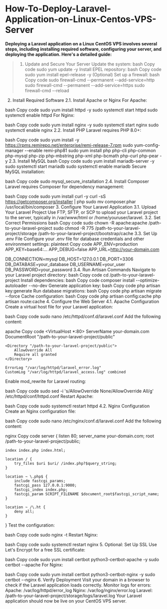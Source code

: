 # How-To-Deploy-Laravel-Application-on-Linux-Centos-VPS-Server


**Deploying a Laravel application on a Linux CentOS VPS involves several steps, including installing required software, configuring your server, and deploying the application. Here's a detailed guide:**

>1. Update and Secure Your Server
Update the system:
bash
Copy code
sudo yum update -y
Install EPEL repository:
bash
Copy code
sudo yum install epel-release -y
(Optional) Set up a firewall:
bash
Copy code
sudo firewall-cmd --permanent --add-service=http
sudo firewall-cmd --permanent --add-service=https
sudo firewall-cmd --reload
2. Install Required Software
2.1. Install Apache or Nginx
For Apache:

bash
Copy code
sudo yum install httpd -y
sudo systemctl start httpd
sudo systemctl enable httpd
For Nginx:

bash
Copy code
sudo yum install nginx -y
sudo systemctl start nginx
sudo systemctl enable nginx
2.2. Install PHP
Laravel requires PHP 8.0+:

bash
Copy code
sudo yum install -y https://rpms.remirepo.net/enterprise/remi-release-7.rpm
sudo yum-config-manager --enable remi-php81
sudo yum install php php-cli php-common php-mysql php-zip php-mbstring php-xml php-bcmath php-curl php-pear -y
2.3. Install MySQL
bash
Copy code
sudo yum install mariadb-server -y
sudo systemctl start mariadb
sudo systemctl enable mariadb
Secure MySQL installation:

bash
Copy code
sudo mysql_secure_installation
2.4. Install Composer
Laravel requires Composer for dependency management:

bash
Copy code
sudo yum install curl -y
curl -sS https://getcomposer.org/installer | php
sudo mv composer.phar /usr/local/bin/composer
3. Configure Your Laravel Application
3.1. Upload Your Laravel Project
Use FTP, SFTP, or SCP to upload your Laravel project to the server, typically in /var/www/html or /home/youruser/laravel.
3.2. Set Correct Permissions
bash
Copy code
sudo chown -R apache:apache /path-to-your-laravel-project
sudo chmod -R 775 /path-to-your-laravel-project/storage /path-to-your-laravel-project/bootstrap/cache
3.3. Set Up .env File
Configure your .env file for database credentials and other environment settings:
plaintext
Copy code
APP_ENV=production
APP_KEY=base64:...
APP_DEBUG=false
APP_URL=http://your-domain.com

DB_CONNECTION=mysql
DB_HOST=127.0.0.1
DB_PORT=3306
DB_DATABASE=your_database
DB_USERNAME=your_user
DB_PASSWORD=your_password
3.4. Run Artisan Commands
Navigate to your Laravel project directory:
bash
Copy code
cd /path-to-your-laravel-project
Install dependencies:
bash
Copy code
composer install --optimize-autoloader --no-dev
Generate application key:
bash
Copy code
php artisan key:generate
Run database migrations:
bash
Copy code
php artisan migrate --force
Cache configuration:
bash
Copy code
php artisan config:cache
php artisan route:cache
4. Configure the Web Server
4.1. Apache Configuration
Create a virtual host file for your Laravel application:

bash
Copy code
sudo nano /etc/httpd/conf.d/laravel.conf
Add the following content:

apache
Copy code
<VirtualHost *:80>
    ServerName your-domain.com
    DocumentRoot "/path-to-your-laravel-project/public"

    <Directory "/path-to-your-laravel-project/public">
        AllowOverride All
        Require all granted
    </Directory>

    ErrorLog "/var/log/httpd/laravel_error.log"
    CustomLog "/var/log/httpd/laravel_access.log" combined
</VirtualHost>
Enable mod_rewrite for Laravel routing:

bash
Copy code
sudo sed -i 's/AllowOverride None/AllowOverride All/g' /etc/httpd/conf/httpd.conf
Restart Apache:

bash
Copy code
sudo systemctl restart httpd
4.2. Nginx Configuration
Create an Nginx configuration file:

bash
Copy code
sudo nano /etc/nginx/conf.d/laravel.conf
Add the following content:

nginx
Copy code
server {
    listen 80;
    server_name your-domain.com;
    root /path-to-your-laravel-project/public;

    index index.php index.html;

    location / {
        try_files $uri $uri/ /index.php?$query_string;
    }

    location ~ \.php$ {
        include fastcgi_params;
        fastcgi_pass 127.0.0.1:9000;
        fastcgi_index index.php;
        fastcgi_param SCRIPT_FILENAME $document_root$fastcgi_script_name;
    }

    location ~ /\.ht {
        deny all;
    }
}
Test the configuration:

bash
Copy code
sudo nginx -t
Restart Nginx:

bash
Copy code
sudo systemctl restart nginx
5. Optional: Set Up SSL
Use Let's Encrypt for a free SSL certificate:

bash
Copy code
sudo yum install certbot python3-certbot-apache -y
sudo certbot --apache
For Nginx:

bash
Copy code
sudo yum install certbot python3-certbot-nginx -y
sudo certbot --nginx
6. Verify Deployment
Visit your domain in a browser to check if the Laravel application loads correctly.
Monitor logs for errors:
Apache: /var/log/httpd/error_log
Nginx: /var/log/nginx/error.log
Laravel: /path-to-your-laravel-project/storage/logs/laravel.log
Your Laravel application should now be live on your CentOS VPS server.

